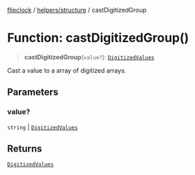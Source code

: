 [flipclock](../../../index.md) / [helpers/structure](../index.md) / castDigitizedGroup

# Function: castDigitizedGroup()

> **castDigitizedGroup**(`value?`): [`DigitizedValues`](../../digitizer/type-aliases/DigitizedValues.md)

Cast a value to a array of digitized arrays.

## Parameters

### value?

`string` | [`DigitizedValues`](../../digitizer/type-aliases/DigitizedValues.md)

## Returns

[`DigitizedValues`](../../digitizer/type-aliases/DigitizedValues.md)
